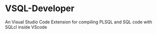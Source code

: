 # VSQL-Developer
An Visual Studio Code Extension for compiling PLSQL and SQL code with SQLcl inside VScode
